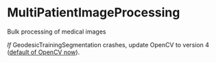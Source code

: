 # MultiPatientImageProcessing
Bulk processing of medical images

*If* GeodesicTrainingSegmentation crashes, update OpenCV to version 4 ([default of OpenCV now](https://github.com/opencv/opencv)). 

